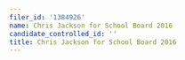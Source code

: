 ```yaml
---
filer_id: '1384926'
name: Chris Jackson for School Board 2016
candidate_controlled_id: ''
title: Chris Jackson for School Board 2016
---
```

